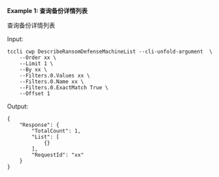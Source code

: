 **Example 1: 查询备份详情列表**

查询备份详情列表

Input: 

```
tccli cwp DescribeRansomDefenseMachineList --cli-unfold-argument  \
    --Order xx \
    --Limit 1 \
    --By xx \
    --Filters.0.Values xx \
    --Filters.0.Name xx \
    --Filters.0.ExactMatch True \
    --Offset 1
```

Output: 
```
{
    "Response": {
        "TotalCount": 1,
        "List": [
            {}
        ],
        "RequestId": "xx"
    }
}
```

